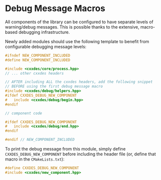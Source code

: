 # Debug Message Macros

All components of the library can be configured to have separate levels of warning/debug messages. This is possible thanks to the extensive, macro-based debugging infrastructure.

Newly added modules should use the following template to benefit from configurable debugging message levels:

```cpp
#ifndef NEW_COMPONENT_INCLUDED
#define NEW_COMPONENT_INCLUDED

#include <cxxdes/core/process.hpp>
// ... other cxxdes headers

// AFTER including ALL the cxxdes headers, add the following snippet
// BEFORE using the first debug message macro
#include <cxxdes/debug/helpers.hpp>
#ifdef CXXDES_DEBUG_NEW_COMPONENT
#   include <cxxdes/debug/begin.hpp>
#endif

// component code

#ifdef CXXDES_DEBUG_NEW_COMPONENT
#   include <cxxdes/debug/end.hpp>
#endif

#endif // NEW_COMPONENT_INCLUDED
```

To print the debug message from this module, simply define `CXXDES_DEBUG_NEW_COMPONENT` before including the header file (or, define that macro in the `CMakeLists.txt`):

```cpp
#define CXXDES_DEBUG_NEW_COMPONENT
#include <cxxdes/new_component.hpp>
```
